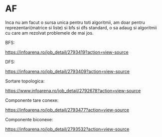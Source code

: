 # AF

Inca nu am facut o sursa unica pentru toti algoritmii, am doar pentru reprezentari(matrice si liste) si bfs si dfs standard, o sa adaug si algoritmii cu care am rezolvat problemele de mai jos.

BFS:

https://infoarena.ro/job_detail/2793419?action=view-source

DFS:

https://infoarena.ro/job_detail/2793409?action=view-source

Sortare topologica:

https://www.infoarena.ro/job_detail/2792678?action=view-source

Componente tare conexe:

https://infoarena.ro/job_detail/2793477?action=view-source

Componente biconexe:

https://infoarena.ro/job_detail/2793532?action=view-source
